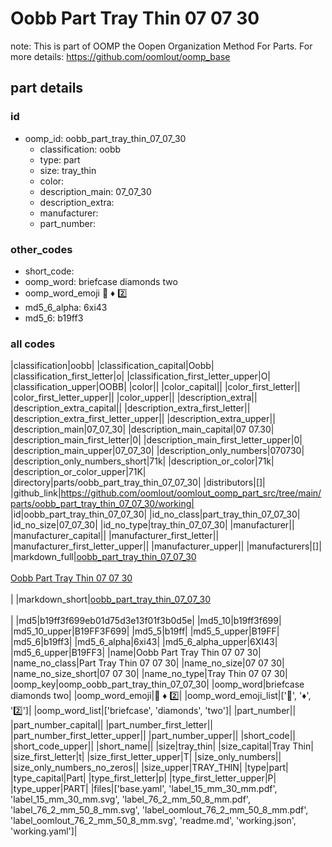 # Oobb Part Tray Thin 07 07 30  

note: This is part of OOMP the Oopen Organization Method For Parts. For more details: https://github.com/oomlout/oomp_base

##  part details





### id
* oomp_id: oobb_part_tray_thin_07_07_30
  * classification: oobb
  * type: part
  * size: tray_thin
  * color: 
  * description_main: 07_07_30
  * description_extra: 
  * manufacturer: 
  * part_number: 

### other_codes
* short_code: 
* oomp_word: briefcase diamonds two
* oomp_word_emoji :briefcase: :diamonds: :two:
* md5_6_alpha: 6xi43
* md5_6: b19ff3

### all codes 
|classification|oobb|
|classification_capital|Oobb|
|classification_first_letter|o|
|classification_first_letter_upper|O|
|classification_upper|OOBB|
|color||
|color_capital||
|color_first_letter||
|color_first_letter_upper||
|color_upper||
|description_extra||
|description_extra_capital||
|description_extra_first_letter||
|description_extra_first_letter_upper||
|description_extra_upper||
|description_main|07_07_30|
|description_main_capital|07 07.30|
|description_main_first_letter|0|
|description_main_first_letter_upper|0|
|description_main_upper|07_07_30|
|description_only_numbers|070730|
|description_only_numbers_short|71k|
|description_or_color|71k|
|description_or_color_upper|71K|
|directory|parts/oobb_part_tray_thin_07_07_30|
|distributors|[]|
|github_link|https://github.com/oomlout/oomlout_oomp_part_src/tree/main/parts/oobb_part_tray_thin_07_07_30/working|
|id|oobb_part_tray_thin_07_07_30|
|id_no_class|part_tray_thin_07_07_30|
|id_no_size|07_07_30|
|id_no_type|tray_thin_07_07_30|
|manufacturer||
|manufacturer_capital||
|manufacturer_first_letter||
|manufacturer_first_letter_upper||
|manufacturer_upper||
|manufacturers|[]|
|markdown_full|[oobb_part_tray_thin_07_07_30](https://github.com/oomlout/oomlout_oomp_part_src/tree/main/parts/oobb_part_tray_thin_07_07_30/working)<br>[](https://github.com/oomlout/oomlout_oomp_part_src/tree/main/parts/oobb_part_tray_thin_07_07_30/working)<br>[Oobb Part Tray Thin 07 07 30](https://github.com/oomlout/oomlout_oomp_part_src/tree/main/parts/oobb_part_tray_thin_07_07_30/working)<br><br>|
|markdown_short|[oobb_part_tray_thin_07_07_30](https://github.com/oomlout/oomlout_oomp_part_src/tree/main/parts/oobb_part_tray_thin_07_07_30/working)<br><br>|
|md5|b19ff3f699eb01d75d3e13f01f3b0d5e|
|md5_10|b19ff3f699|
|md5_10_upper|B19FF3F699|
|md5_5|b19ff|
|md5_5_upper|B19FF|
|md5_6|b19ff3|
|md5_6_alpha|6xi43|
|md5_6_alpha_upper|6XI43|
|md5_6_upper|B19FF3|
|name|Oobb Part Tray Thin 07 07 30|
|name_no_class|Part Tray Thin 07 07 30|
|name_no_size|07 07 30|
|name_no_size_short|07 07 30|
|name_no_type|Tray Thin 07 07 30|
|oomp_key|oomp_oobb_part_tray_thin_07_07_30|
|oomp_word|briefcase diamonds two|
|oomp_word_emoji|:briefcase: :diamonds: :two:|
|oomp_word_emoji_list|[':briefcase:', ':diamonds:', ':two:']|
|oomp_word_list|['briefcase', 'diamonds', 'two']|
|part_number||
|part_number_capital||
|part_number_first_letter||
|part_number_first_letter_upper||
|part_number_upper||
|short_code||
|short_code_upper||
|short_name||
|size|tray_thin|
|size_capital|Tray Thin|
|size_first_letter|t|
|size_first_letter_upper|T|
|size_only_numbers||
|size_only_numbers_no_zeros||
|size_upper|TRAY_THIN|
|type|part|
|type_capital|Part|
|type_first_letter|p|
|type_first_letter_upper|P|
|type_upper|PART|
|files|['base.yaml', 'label_15_mm_30_mm.pdf', 'label_15_mm_30_mm.svg', 'label_76_2_mm_50_8_mm.pdf', 'label_76_2_mm_50_8_mm.svg', 'label_oomlout_76_2_mm_50_8_mm.pdf', 'label_oomlout_76_2_mm_50_8_mm.svg', 'readme.md', 'working.json', 'working.yaml']|
